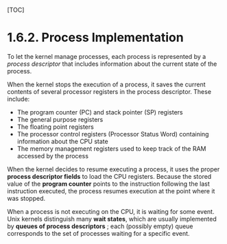 [TOC]



# 1.6.2. Process Implementation

To let the kernel manage processes, each process is represented by a *process descriptor* that
includes information about the current state of the process.

When the kernel stops the execution of a process, it saves the current contents of several processor
registers in the process descriptor. These include:

- The program counter (PC) and stack pointer (SP) registers
- The general purpose registers
- The floating point registers
- The processor control registers (Processor Status Word) containing information about the CPU
  state
- The memory management registers used to keep track of the RAM accessed by the process

When the kernel decides to resume executing a process, it uses the proper **process descriptor fields**
to load the CPU registers. Because the stored value of the **program counter** points to the instruction
following the last instruction executed, the process resumes execution at the point where it was
stopped.

When a process is not executing on the CPU, it is waiting for some event. Unix kernels distinguish many **wait states**, which are usually implemented by **queues of process descriptors** ; each (possibly
empty) queue corresponds to the set of processes waiting for a specific event.

